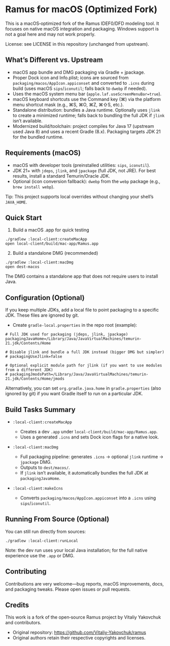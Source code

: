 # Ramus for macOS (Optimized Fork)

This is a macOS‑optimized fork of the Ramus IDEF0/DFD modeling tool. It focuses on native macOS integration and packaging. Windows support is not a goal here and may not work properly.

License: see LICENSE in this repository (unchanged from upstream).

## What’s Different vs. Upstream

- macOS app bundle and DMG packaging via Gradle + jpackage.
- Proper Dock icon and Info.plist; icons are sourced from `packaging/macos/AppIcon.appiconset` and converted to `.icns` during build (uses macOS `sips`/`iconutil`; falls back to `dwebp` if needed).
- Uses the macOS system menu bar (`apple.laf.useScreenMenuBar=true`).
- macOS keyboard shortcuts use the Command key (⌘) via the platform menu shortcut mask (e.g., ⌘S, ⌘O, ⌘Z, ⌘⇧S, etc.).
- Standalone distribution: bundles a Java runtime. Optionally uses `jlink` to create a minimized runtime; falls back to bundling the full JDK if `jlink` isn’t available.
- Modernized build/toolchain: project compiles for Java 17 (upstream used Java 8) and uses a recent Gradle (8.x). Packaging targets JDK 21 for the bundled runtime.

## Requirements (macOS)

- macOS with developer tools (preinstalled utilities: `sips`, `iconutil`).
- JDK 21+ with `jdeps`, `jlink`, and `jpackage` (full JDK, not JRE). For best results, install a standard Temurin/Oracle JDK.
- Optional (icon conversion fallback): `dwebp` from the `webp` package (e.g., `brew install webp`).

Tip: This project supports local overrides without changing your shell’s `JAVA_HOME`.

## Quick Start

1) Build a macOS .app for quick testing

```
./gradlew :local-client:createMacApp
open local-client/build/mac-app/Ramus.app
```

2) Build a standalone DMG (recommended)

```
./gradlew :local-client:macDmg
open dest-macos
```

The DMG contains a standalone app that does not require users to install Java.

## Configuration (Optional)

If you keep multiple JDKs, add a local file to point packaging to a specific JDK. These files are ignored by git.

- Create `gradle-local.properties` in the repo root (example):

```
# Full JDK used for packaging (jdeps, jlink, jpackage)
packagingJavaHome=/Library/Java/JavaVirtualMachines/temurin-21.jdk/Contents/Home

# Disable jlink and bundle a full JDK instead (bigger DMG but simpler)
# packagingUseJlink=false

# Optional explicit module path for jlink (if you want to use modules from a different JDK)
# packagingJmodsPath=/Library/Java/JavaVirtualMachines/temurin-21.jdk/Contents/Home/jmods
```

Alternatively, you can set `org.gradle.java.home` in `gradle.properties` (also ignored by git) if you want Gradle itself to run on a particular JDK.

## Build Tasks Summary

- `:local-client:createMacApp`
  - Creates a dev `.app` under `local-client/build/mac-app/Ramus.app`.
  - Uses a generated `.icns` and sets Dock icon flags for a native look.

- `:local-client:macDmg`
  - Full packaging pipeline: generates `.icns` → optional `jlink` runtime → `jpackage` DMG.
  - Outputs to `dest/macos/`.
  - If `jlink` isn’t available, it automatically bundles the full JDK at `packagingJavaHome`.

- `:local-client:makeIcns`
  - Converts `packaging/macos/AppIcon.appiconset` into a `.icns` using `sips`/`iconutil`.

## Running From Source (Optional)

You can still run directly from sources:

```
./gradlew :local-client:runLocal
```

Note: the dev run uses your local Java installation; for the full native experience use the `.app` or DMG.

## Contributing

Contributions are very welcome—bug reports, macOS improvements, docs, and packaging tweaks. Please open issues or pull requests.

## Credits

This work is a fork of the open‑source Ramus project by Vitaliy Yakovchuk and contributors.

- Original repository: https://github.com/Vitaliy-Yakovchuk/ramus
- Original authors retain their respective copyrights and licenses.
